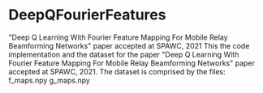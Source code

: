 # DeepQFourierFeatures
"Deep Q Learning With Fourier Feature Mapping For Mobile Relay Beamforming Networks" paper accepted at SPAWC, 2021
This the code implementation and the dataset for the paper "Deep Q Learning With Fourier Feature Mapping For Mobile Relay Beamforming Networks" paper accepted at SPAWC, 2021.
The dataset is comprised by the files:
f_maps.npy
g_maps.npy

